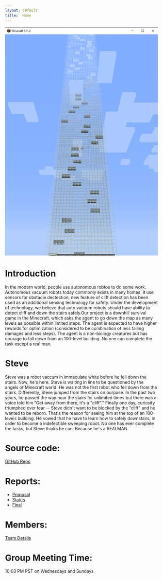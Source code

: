 ```yaml
---
layout: default
title:  Home
---
```


<img src="./img/mapOverview.png"  />

# Introduction 
In the modern world, people use autonomous robtos to do some work. Autonomous vacuum robots today commonly exists in many homes, it use sensors for obstacle dectection, new feature of cliff detection has been used as an additional sensing technology for safety. Under the development of technology, we believe that auto vacuum robots should have ability to detect cliff and down the stairs safely.Our project is a downhill survival game in the Minecraft, which asks the agent to go down the map as many levels as possible within limited steps. The agent is expected to have higher rewards for optimization (considered to be combination of less falling damages and less steps). The agent is a non-biology creatures but has courage to fall down from an 100-level building. No one can complete the task except a real man. 

# Steve
Steve was a robot vaccum in immaculate white before he fell down the stairs. 
Now, he's here. Steve is waiting in line to be questioned by the angels of Minecraft world. 
He was not the first robot who fell down from the stairs. Differently, Steve jumped from the stairs on purpose. In the past two years, he passed the way near the stairs for unlimited times but there was a voice told him "Get away from there, it's a "cliff"." Finally one day, curiosity triumphed over fear -- Steve didn't want to be blocked by the "cliff" and he wanted to be reborn. That's the reason for seeing him at the top of an 100-levels building. He vowed that he have to learn how to safely downstairs, in order to become a indefectible sweeping robot. 
No one has ever complete the tasks, but Steve thinks he can. Because he's a REALMAN.

# Source code: 
[GitHub Repo](https://github.com/JackZhaoYK/REALMAN)


# Reports:
- [Proposal](proposal.md)
- [Status](status.md)
- [Final](final.md)

# Members:
[Team Details](team.md)

# Group Meeting Time:
10:00 PM PST on Wednesdays and Sundays

